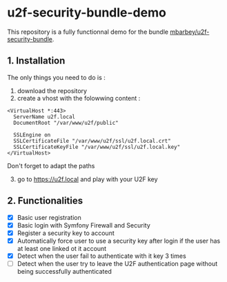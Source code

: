 # u2f-security-bundle-demo

This repository is a fully functionnal demo for the bundle [mbarbey/u2f-security-bundle](https://github.com/mbarbey/u2f-security-bundle).

## 1. Installation

The only things you need to do is :
1) download the repository
2) create a vhost with the folowwing content :
  ```
  <VirtualHost *:443>
    ServerName u2f.local
    DocumentRoot "/var/www/u2f/public"
	
	SSLEngine on
	SSLCertificateFile "/var/www/u2f/ssl/u2f.local.crt"
	SSLCertificateKeyFile "/var/www/u2f/ssl/u2f.local.key"
  </VirtualHost>
  ```
  Don't forget to adapt the paths

3) go to https://u2f.local and play with your U2F key

## 2. Functionalities

- [X] Basic user registration
- [X] Basic login with Symfony Firewall and Security
- [X] Register a security key to account
- [X] Automatically force user to use a security key after login if the user has at least one linked ot it account
- [X] Detect when the user fail to authenticate with it key 3 times
- [ ] Detect when the user try to leave the U2F authentication page without being successfully authenticated
